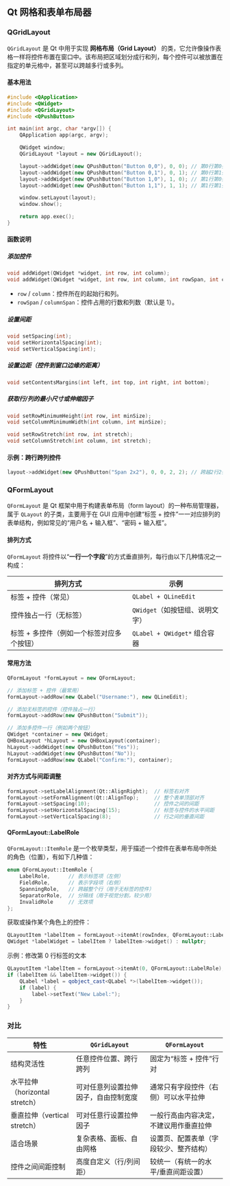 ## Qt 网格和表单布局器

### QGridLayout

`QGridLayout` 是 Qt 中用于实现 **网格布局（Grid Layout）** 的类，它允许像操作表格一样将控件布置在窗口中。该布局把区域划分成行和列，每个控件可以被放置在指定的单元格中，甚至可以跨越多行或多列。

#### 基本用法

```cpp
#include <QApplication>
#include <QWidget>
#include <QGridLayout>
#include <QPushButton>

int main(int argc, char *argv[]) {
    QApplication app(argc, argv);

    QWidget window;
    QGridLayout *layout = new QGridLayout();

    layout->addWidget(new QPushButton("Button 0,0"), 0, 0); // 第0行第0列
    layout->addWidget(new QPushButton("Button 0,1"), 0, 1); // 第0行第1列
    layout->addWidget(new QPushButton("Button 1,0"), 1, 0); // 第1行第0列
    layout->addWidget(new QPushButton("Button 1,1"), 1, 1); // 第1行第1列

    window.setLayout(layout);
    window.show();

    return app.exec();
}
```

#### 函数说明

##### 添加控件

```cpp
void addWidget(QWidget *widget, int row, int column);
void addWidget(QWidget *widget, int row, int column, int rowSpan, int columnSpan);
```

- `row` / `column`：控件所在的起始行和列。
- `rowSpan` / `columnSpan`：控件占用的行数和列数（默认是 1）。

##### 设置间距

```cpp
void setSpacing(int);
void setHorizontalSpacing(int);
void setVerticalSpacing(int);
```

##### 设置边距（控件到窗口边缘的距离）

```cpp
void setContentsMargins(int left, int top, int right, int bottom);
```

##### 获取行/列的最小尺寸或伸缩因子

```cpp
void setRowMinimumHeight(int row, int minSize);
void setColumnMinimumWidth(int column, int minSize);

void setRowStretch(int row, int stretch);
void setColumnStretch(int column, int stretch);
```

#### 示例：跨行跨列控件

```cpp
layout->addWidget(new QPushButton("Span 2x2"), 0, 0, 2, 2); // 跨越2行2列
```

### QFormLayout

`QFormLayout` 是 Qt 框架中用于构建表单布局（form layout）的一种布局管理器，属于 `QLayout` 的子类，主要用于在 GUI 应用中创建“标签 + 控件”一一对应排列的表单结构，例如常见的“用户名 + 输入框”、“密码 + 输入框”。

#### 排列方式

`QFormLayout` 将控件以“**一行一个字段**”的方式垂直排列，每行由以下几种情况之一构成：

| 排列方式                                  | 示例                            |
| ----------------------------------------- | ------------------------------- |
| 标签 + 控件（常见）                       | `QLabel + QLineEdit`            |
| 控件独占一行（无标签）                    | `QWidget`（如按钮组、说明文字） |
| 标签 + 多控件（例如一个标签对应多个按钮） | `QLabel + QWidget*` 组合容器    |

#### 常用方法

```cpp
QFormLayout *formLayout = new QFormLayout;

// 添加标签 + 控件（最常用）
formLayout->addRow(new QLabel("Username:"), new QLineEdit);

// 添加无标签的控件（控件独占一行）
formLayout->addRow(new QPushButton("Submit"));

// 添加多控件一行（例如两个按钮）
QWidget *container = new QWidget;
QHBoxLayout *hLayout = new QHBoxLayout(container);
hLayout->addWidget(new QPushButton("Yes"));
hLayout->addWidget(new QPushButton("No"));
formLayout->addRow(new QLabel("Confirm:"), container);
```

#### 对齐方式与间距调整

```cpp
formLayout->setLabelAlignment(Qt::AlignRight);  // 标签右对齐
formLayout->setFormAlignment(Qt::AlignTop);     // 整个表单顶部对齐
formLayout->setSpacing(10);                     // 控件之间的间距
formLayout->setHorizontalSpacing(15);           // 标签与控件的水平间距
formLayout->setVerticalSpacing(8);              // 行之间的垂直间距
```

#### QFormLayout::LabelRole

`QFormLayout::ItemRole` 是一个枚举类型，用于描述一个控件在表单布局中所处的角色（位置），有如下几种值：

```cpp
enum QFormLayout::ItemRole {
    LabelRole,      // 表示标签项（左侧）
    FieldRole,      // 表示字段项（右侧）
    SpanningRole,   // 跨越整个行（用于无标签的控件）
    SeparatorRole,  // 分隔线（用于视觉分割，较少用）
    InvalidRole     // 无效项
};
```

获取或操作某个角色上的控件：

```cpp
QLayoutItem *labelItem = formLayout->itemAt(rowIndex, QFormLayout::LabelRole);
QWidget *labelWidget = labelItem ? labelItem->widget() : nullptr;
```

示例：修改第 0 行标签的文本

```cpp
QLayoutItem *labelItem = formLayout->itemAt(0, QFormLayout::LabelRole);
if (labelItem && labelItem->widget()) {
    QLabel *label = qobject_cast<QLabel *>(labelItem->widget());
    if (label) {
        label->setText("New Label:");
    }
}
```

### 对比

| 特性                           | `QGridLayout`                        | `QFormLayout`                          |
| ------------------------------ | ------------------------------------ | -------------------------------------- |
| 结构灵活性                     | 任意控件位置、跨行跨列               | 固定为“标签 + 控件”行对                |
| 水平拉伸（horizontal stretch） | 可对任意列设置拉伸因子，自由控制宽度 | 通常只有字段控件（右侧）可以水平拉伸   |
| 垂直拉伸（vertical stretch）   | 可对任意行设置拉伸因子               | 一般行高由内容决定，不建议用作垂直拉伸 |
| 适合场景                       | 复杂表格、面板、自由网格             | 设置页、配置表单（字段较少、整齐结构） |
| 控件之间间距控制               | 高度自定义（行/列间距）              | 较统一（有统一的水平/垂直间距设置）    |

